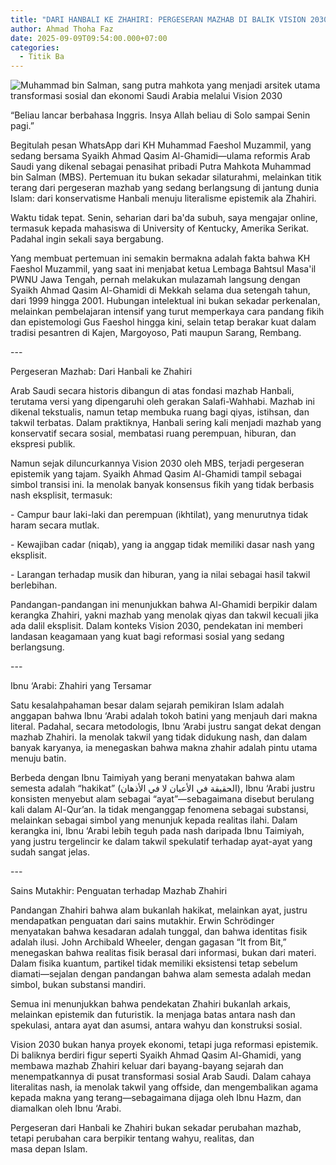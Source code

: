 ```yaml
---
title: "DARI HANBALI KE ZHAHIRI: PERGESERAN MAZHAB DI BALIK VISION 2030 ARAB SAUDI"
author: Ahmad Thoha Faz
date: 2025-09-09T09:54:00.000+07:00
categories:
  - Titik Ba
---
```



![Muhammad bin Salman, sang putra mahkota yang menjadi arsitek utama transformasi sosial dan ekonomi Saudi Arabia melalui Vision 2030](/images/uploads/whatsapp-image-2025-09-08-at-21.04.13_eb8444d3.jpg "Muhammad bin Salman, sang putra mahkota yang menjadi arsitek utama transformasi sosial dan ekonomi Saudi Arabia melalui Vision 2030")

“Beliau lancar berbahasa Inggris. Insya Allah beliau di Solo sampai Senin pagi.”  

Begitulah pesan WhatsApp dari KH Muhammad Faeshol Muzammil, yang sedang bersama Syaikh Ahmad Qasim Al-Ghamidi—ulama reformis Arab Saudi yang dikenal sebagai penasihat pribadi Putra Mahkota Muhammad bin Salman (MBS). Pertemuan itu bukan sekadar silaturahmi, melainkan titik terang dari pergeseran mazhab yang sedang berlangsung di jantung dunia Islam: dari konservatisme Hanbali menuju literalisme epistemik ala Zhahiri.



Waktu tidak tepat. Senin, seharian dari ba'da subuh, saya mengajar online, termasuk kepada mahasiswa di University of Kentucky, Amerika Serikat. Padahal ingin sekali saya bergabung.



Yang membuat pertemuan ini semakin bermakna adalah fakta bahwa KH Faeshol Muzammil, yang saat ini menjabat ketua Lembaga Bahtsul Masa'il PWNU Jawa Tengah, pernah melakukan mulazamah langsung dengan Syaikh Ahmad Qasim Al-Ghamidi di Mekkah selama dua setengah tahun, dari 1999 hingga 2001. Hubungan intelektual ini bukan sekadar perkenalan, melainkan pembelajaran intensif yang turut memperkaya cara pandang fikih dan epistemologi Gus Faeshol hingga kini, selain tetap berakar kuat dalam tradisi pesantren di Kajen, Margoyoso, Pati maupun Sarang, Rembang.

\---



Pergeseran Mazhab: Dari Hanbali ke Zhahiri



Arab Saudi secara historis dibangun di atas fondasi mazhab Hanbali, terutama versi yang dipengaruhi oleh gerakan Salafi-Wahhabi. Mazhab ini dikenal tekstualis, namun tetap membuka ruang bagi qiyas, istihsan, dan takwil terbatas. Dalam praktiknya, Hanbali sering kali menjadi mazhab yang konservatif secara sosial, membatasi ruang perempuan, hiburan, dan ekspresi publik.



Namun sejak diluncurkannya Vision 2030 oleh MBS, terjadi pergeseran epistemik yang tajam. Syaikh Ahmad Qasim Al-Ghamidi tampil sebagai simbol transisi ini. Ia menolak banyak konsensus fikih yang tidak berbasis nash eksplisit, termasuk:



\- Campur baur laki-laki dan perempuan (ikhtilat), yang menurutnya tidak haram secara mutlak.

\- Kewajiban cadar (niqab), yang ia anggap tidak memiliki dasar nash yang eksplisit.

\- Larangan terhadap musik dan hiburan, yang ia nilai sebagai hasil takwil berlebihan.



Pandangan-pandangan ini menunjukkan bahwa Al-Ghamidi berpikir dalam kerangka Zhahiri, yakni mazhab yang menolak qiyas dan takwil kecuali jika ada dalil eksplisit. Dalam konteks Vision 2030, pendekatan ini memberi landasan keagamaan yang kuat bagi reformasi sosial yang sedang berlangsung.



\---

 Ibnu ‘Arabi: Zhahiri yang Tersamar



Satu kesalahpahaman besar dalam sejarah pemikiran Islam adalah anggapan bahwa Ibnu ‘Arabi adalah tokoh batini yang menjauh dari makna literal. Padahal, secara metodologis, Ibnu ‘Arabi justru sangat dekat dengan mazhab Zhahiri. Ia menolak takwil yang tidak didukung nash, dan dalam banyak karyanya, ia menegaskan bahwa makna zhahir adalah pintu utama menuju batin.



Berbeda dengan Ibnu Taimiyah yang berani menyatakan bahwa alam semesta adalah “hakikat” (الحقيقة في الأعيان لا في الأذهان), Ibnu ‘Arabi justru konsisten menyebut alam sebagai “ayat”—sebagaimana disebut berulang kali dalam Al-Qur’an. Ia tidak menganggap fenomena sebagai substansi, melainkan sebagai simbol yang menunjuk kepada realitas ilahi. Dalam kerangka ini, Ibnu ‘Arabi lebih teguh pada nash daripada Ibnu Taimiyah, yang justru tergelincir ke dalam takwil spekulatif terhadap ayat-ayat yang sudah sangat jelas.

\---



Sains Mutakhir: Penguatan terhadap Mazhab Zhahiri



Pandangan Zhahiri bahwa alam bukanlah hakikat, melainkan ayat, justru mendapatkan penguatan dari sains mutakhir. Erwin Schrödinger menyatakan bahwa kesadaran adalah tunggal, dan bahwa identitas fisik adalah ilusi. John Archibald Wheeler, dengan gagasan “It from Bit,” menegaskan bahwa realitas fisik berasal dari informasi, bukan dari materi. Dalam fisika kuantum, partikel tidak memiliki eksistensi tetap sebelum diamati—sejalan dengan pandangan bahwa alam semesta adalah medan simbol, bukan substansi mandiri.



Semua ini menunjukkan bahwa pendekatan Zhahiri bukanlah arkais, melainkan epistemik dan futuristik. Ia menjaga batas antara nash dan spekulasi, antara ayat dan asumsi, antara wahyu dan konstruksi sosial.



Vision 2030 bukan hanya proyek ekonomi, tetapi juga reformasi epistemik. Di baliknya berdiri figur seperti Syaikh Ahmad Qasim Al-Ghamidi, yang membawa mazhab Zhahiri keluar dari bayang-bayang sejarah dan menempatkannya di pusat transformasi sosial Arab Saudi. Dalam cahaya literalitas nash, ia menolak takwil yang offside, dan mengembalikan agama kepada makna yang terang—sebagaimana dijaga oleh Ibnu Hazm, dan diamalkan oleh Ibnu ‘Arabi.



Pergeseran dari Hanbali ke Zhahiri bukan sekadar perubahan mazhab, tetapi perubahan cara berpikir tentang wahyu, realitas, dan masa depan Islam.
